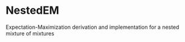 # NestedEM
Expectation-Maximization derivation and implementation for a nested mixture of mixtures 
